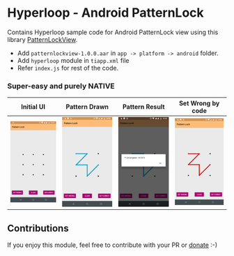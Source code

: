 # Hyperloop - Android PatternLock

Contains Hyperloop sample code for Android PatternLock view using this library [PatternLockView](https://github.com/aritraroy/PatternLockView).


- Add `patternlockview-1.0.0.aar` in `app -> platform -> android` folder.
- Add `hyperloop` module in `tiapp.xml` file
- Refer `index.js` for rest of the code.

### Super-easy and purely NATIVE


| Initial UI             |  Pattern Drawn |  Pattern Result   |  Set Wrong by code  |
|:-------------------------:|:-------------------------:|:------------------------:|:------------------------:|
|  ![](https://github.com/prashantsaini1/hyperloop-android-pattern-lock/blob/master/screenshots/1.png)   |  ![](https://github.com/prashantsaini1/hyperloop-android-pattern-lock/blob/master/screenshots/2.png)  |  ![](https://github.com/prashantsaini1/hyperloop-android-pattern-lock/blob/master/screenshots/3.png)  | ![](https://github.com/prashantsaini1/hyperloop-android-pattern-lock/blob/master/screenshots/4.png)

## Contributions

If you enjoy this module, feel free to contribute with your PR or [donate](https://paypal.me/prashantsainii) :-)
